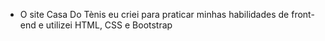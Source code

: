 - O site Casa Do Tènis eu criei para praticar minhas habilidades de front-end e utilizei HTML, CSS e Bootstrap
